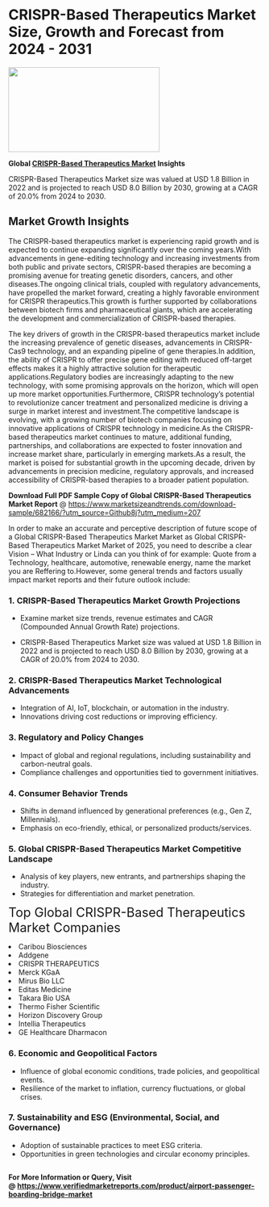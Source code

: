 <H1>CRISPR-Based Therapeutics Market Size, Growth and Forecast from 2024 - 2031</H1><img class="aligncenter size-medium wp-image-584254" src="https://thirdeyenews.in/wp-content/uploads/2024/09/Global-Market-Research-300x168.jpeg" alt="" width="300" height="168" /><p><strong>Global&nbsp;<a href="https://www.marketsizeandtrends.com/download-sample/682166/?utm_source=Github8j?utm_medium=207">CRISPR-Based Therapeutics Market</a> Insights</strong></p><p>CRISPR-Based Therapeutics Market size was valued at USD 1.8 Billion in 2022 and is projected to reach USD 8.0 Billion by 2030, growing at a CAGR of 20.0% from 2024 to 2030.</p><p><h2>Market Growth Insights</h2> <p>The CRISPR-based therapeutics market is experiencing rapid growth and is expected to continue expanding significantly over the coming years.With advancements in gene-editing technology and increasing investments from both public and private sectors, CRISPR-based therapies are becoming a promising avenue for treating genetic disorders, cancers, and other diseases.The ongoing clinical trials, coupled with regulatory advancements, have propelled the market forward, creating a highly favorable environment for CRISPR therapeutics.This growth is further supported by collaborations between biotech firms and pharmaceutical giants, which are accelerating the development and commercialization of CRISPR-based therapies.</p> <p>The key drivers of growth in the CRISPR-based therapeutics market include the increasing prevalence of genetic diseases, advancements in CRISPR-Cas9 technology, and an expanding pipeline of gene therapies.In addition, the ability of CRISPR to offer precise gene editing with reduced off-target effects makes it a highly attractive solution for therapeutic applications.Regulatory bodies are increasingly adapting to the new technology, with some promising approvals on the horizon, which will open up more market opportunities.Furthermore, CRISPR technology’s potential to revolutionize cancer treatment and personalized medicine is driving a surge in market interest and investment.The competitive landscape is evolving, with a growing number of biotech companies focusing on innovative applications of CRISPR technology in medicine.As the CRISPR-based therapeutics market continues to mature, additional funding, partnerships, and collaborations are expected to foster innovation and increase market share, particularly in emerging markets.As a result, the market is poised for substantial growth in the upcoming decade, driven by advancements in precision medicine, regulatory approvals, and increased accessibility of CRISPR-based therapies to a broader patient population.</p> <p><span class=""><strong>Download Full PDF Sample Copy of Global CRISPR-Based Therapeutics Market Report</strong> @ <a href="https://www.marketsizeandtrends.com/download-sample/682166/?utm_source=Github8j?utm_medium=207" target="_blank">https://www.marketsizeandtrends.com/download-sample/682166/?utm_source=Github8j?utm_medium=207</a></span></p><p>In order to make an accurate and perceptive description of future scope of a Global&nbsp;CRISPR-Based Therapeutics Market Market as Global&nbsp;CRISPR-Based Therapeutics Market Market of 2025, you need to describe a clear Vision &ndash; What Industry or Linda can you think of for example: Quote from a Technology, healthcare, automotive, renewable energy, name the market you are Reffering to.However, some general trends and factors usually impact market reports and their future outlook include:</p><h3>1.&nbsp;<strong>CRISPR-Based Therapeutics Market Growth Projections</strong></h3><ul><li>Examine market size trends, revenue estimates and CAGR (Compounded Annual Growth Rate) projections.</li><li><p>CRISPR-Based Therapeutics Market size was valued at USD 1.8 Billion in 2022 and is projected to reach USD 8.0 Billion by 2030, growing at a CAGR of 20.0% from 2024 to 2030.</p></li></ul><h3>2.&nbsp;<strong>CRISPR-Based Therapeutics Market Technological Advancements</strong></h3><ul><li>Integration of AI, IoT, blockchain, or automation in the industry.</li><li>Innovations driving cost reductions or improving efficiency.</li></ul><h3>3.&nbsp;<strong>Regulatory and Policy Changes</strong></h3><ul><li>Impact of global and regional regulations, including sustainability and carbon-neutral goals.</li><li>Compliance challenges and opportunities tied to government initiatives.</li></ul><h3>4.&nbsp;<strong>Consumer Behavior Trends</strong></h3><ul><li>Shifts in demand influenced by generational preferences (e.g., Gen Z, Millennials).</li><li>Emphasis on eco-friendly, ethical, or personalized products/services.</li></ul><h3>5.&nbsp;<strong>Global CRISPR-Based Therapeutics Market Competitive Landscape</strong></h3><ul><li>Analysis of key players, new entrants, and partnerships shaping the industry.</li><li>Strategies for differentiation and market penetration.</li></ul><p data-pm-slice="1 1 []"><span style="color: inherit; font-family: inherit; font-size: 25px;">Top Global CRISPR-Based Therapeutics Market Companies</span></p><div class="" data-test-id=""><p><li>Caribou Biosciences</li><li> Addgene</li><li> CRISPR THERAPEUTICS</li><li> Merck KGaA</li><li> Mirus Bio LLC</li><li> Editas Medicine</li><li> Takara Bio USA</li><li> Thermo Fisher Scientific</li><li> Horizon Discovery Group</li><li> Intellia Therapeutics</li><li> GE Healthcare Dharmacon</li></p></div><h3>6.&nbsp;<strong>Economic and Geopolitical Factors</strong></h3><ul><li>Influence of global economic conditions, trade policies, and geopolitical events.</li><li>Resilience of the market to inflation, currency fluctuations, or global crises.</li></ul><h3>7.&nbsp;<strong>Sustainability and ESG (Environmental, Social, and Governance)</strong></h3><ul><li>Adoption of sustainable practices to meet ESG criteria.</li><li>Opportunities in green technologies and circular economy principles.</li></ul><h2><strong style="font-size: 14px;">For More Information or Query, Visit @&nbsp;</strong><a style="background-color: #ffffff; font-size: 14px;" href="https://www.marketsizeandtrends.com/report/crispr-based-therapeutics-market/" target="_blank">https://www.verifiedmarketreports.com/product/airport-passenger-boarding-bridge-market</a></h2>
